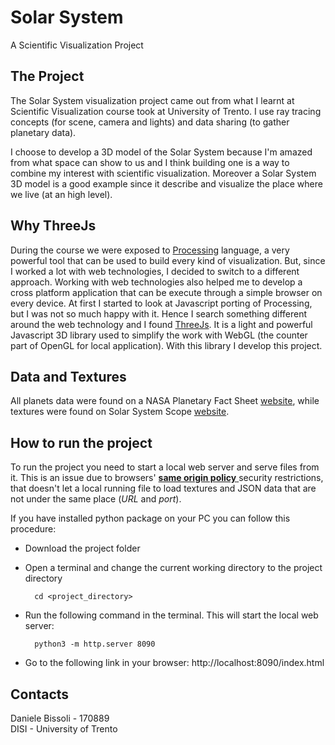 # Solar System 

A Scientific Visualization Project

## The Project
The Solar System visualization project came out from what I learnt at Scientific Visualization course took at University of Trento. I use ray tracing concepts (for scene, camera and lights) and data sharing (to gather planetary data).

I choose to develop a 3D model of the Solar System because I'm amazed from what space can show to us and I think building one is a way to combine my interest with scientific visualization. Moreover a Solar System 3D model is a good example since it describe and visualize the place where we live (at an high level).

## Why ThreeJs
During the course we were exposed to [Processing][0] language, a very powerful tool that can be used to build every kind of visualization. But, since I worked a lot with web technologies, I decided to switch to a different approach. Working with web technologies also helped me to develop a cross platform application that can be execute through a simple browser on every device. At first I started to look at Javascript porting of Processing, but I was not so much happy with it. Hence I search something different around the web technology and I found [ThreeJs][1]. It is a light and powerful Javascript 3D library used to simplify the work with WebGL (the counter part of OpenGL for local application). With this library I develop this project.

## Data and Textures
All planets data were found on a NASA Planetary Fact Sheet [website][3], while textures were found on Solar System Scope [website][4].

## How to run the project
To run the project you need to start a local web server and serve files from it. This is an issue due to browsers' [**same origin policy** ][2] security restrictions, that doesn't let a local running file to load textures and JSON data that are not under the same place (*URL* and *port*).

If you have installed python package on your PC you can follow this procedure:

- Download the project folder
- Open a terminal and change the current working directory to the project directory

        cd <project_directory>
- Run the following command in the terminal. This will start the local web server:
        
        python3 -m http.server 8090
- Go to the following link in your browser: http://localhost:8090/index.html

## Contacts
Daniele Bissoli - 170889  
DISI - University of Trento

 [0]: https://www.processing.org/
 [1]: http://threejs.org
 [2]: https://en.wikipedia.org/wiki/Same-origin_policy
 [3]: http://nssdc.gsfc.nasa.gov/planetary/factsheet/
 [4]: http://www.solarsystemscope.com/textures/
